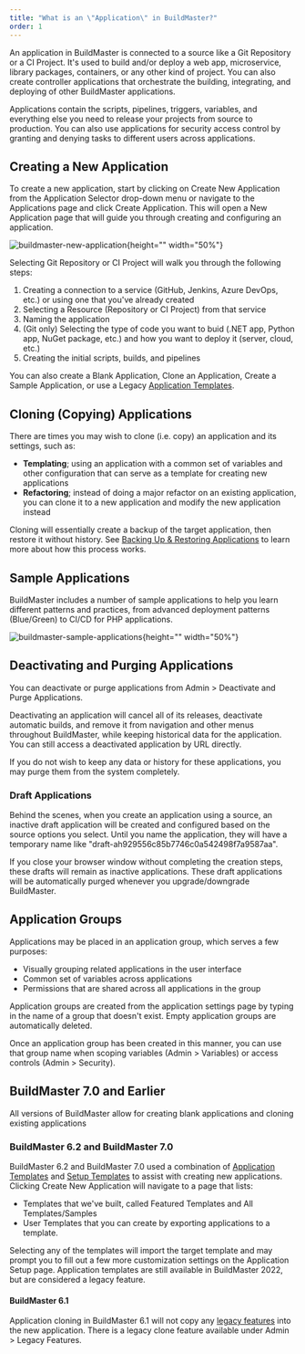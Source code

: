 ```yaml
---
title: "What is an \"Application\" in BuildMaster?"
order: 1
---
```


An application in BuildMaster is connected to a source like a Git Repository or a CI Project. It's used to build and/or deploy a web app, microservice, library packages, containers, or any other kind of project. You can also create controller applications that orchestrate the building, integrating, and deploying of other BuildMaster applications.

Applications contain the scripts, pipelines, triggers, variables, and everything else you need to release your projects from source to production. You can also use applications for security access control by granting and denying tasks to different users across applications.

## Creating a New Application
To create a new application, start by clicking on Create New Application from the Application Selector drop-down menu or navigate to the Applications page and click Create Application. This will open a New Application page that will guide you through creating and configuring an application.

![buildmaster-new-application](/resources/docs/buildmaster-new-application.png){height="" width="50%"}

Selecting Git Repository or CI Project will walk you through the following steps:
1. Creating a connection to a service (GitHub, Jenkins, Azure DevOps, etc.) or using one that you've already created
2. Selecting a Resource (Repository or CI Project) from that service
3. Naming the application
4. (Git only) Selecting the type of code you want to buid (.NET app, Python app, NuGet package, etc.) and how you want to deploy it (server, cloud, etc.)
5. Creating the initial scripts, builds, and pipelines

You can also create a Blank Application, Clone an Application, Create a Sample Application, or use a Legacy [Application Templates](/docs/buildmaster/installation-maintenance/buildmaster-legacy/buildmaster-legacy-application-templates).

## Cloning (Copying) Applications
There are times you may wish to clone (i.e. copy) an application and its settings, such as:
* **Templating**; using an application with a common set of variables and other configuration that can serve as a template for creating new applications
* **Refactoring**; instead of doing a major refactor on an existing application, you can clone it to a new application and modify the new application instead

Cloning will essentially create a backup of the target application, then restore it without history. See [Backing Up & Restoring Applications](/docs/buildmaster/modeling-your-applications/buildmaster-applications-concepts/buildmaster-applications-concepts-backup-restore) to learn more about how this process works. 

## Sample Applications
BuildMaster includes a number of sample applications to help you learn different patterns and practices, from advanced deployment patterns (Blue/Green) to CI/CD for PHP applications.

![buildmaster-sample-applications](/resources/docs/buildmaster-sample-applications.png){height="" width="50%"}

## Deactivating and Purging Applications
You can deactivate or purge applications from Admin > Deactivate and Purge Applications.

Deactivating an application will cancel all of its releases, deactivate automatic builds, and remove it from navigation and other menus throughout BuildMaster, while keeping historical data for the application. You can still access a deactivated application by URL directly.

If you do not wish to keep any data or history for these applications, you may purge them from the system completely.

### Draft Applications
Behind the scenes, when you create an application using a source, an inactive draft application will be created and configured based on the source options you select. Until you name the application, they will have a temporary name like "draft-ah929556c85b7746c0a542498f7a9587aa". 

If you close your browser window without completing the creation steps, these drafts will remain as inactive applications. These draft applications will be automatically purged whenever you upgrade/downgrade BuildMaster.


## Application Groups
Applications may be placed in an application group, which serves a few purposes:
* Visually grouping related applications in the user interface
* Common set of variables across applications
* Permissions that are shared across all applications in the group

Application groups are created from the application settings page by typing in the name of a group that doesn't exist. Empty application groups are automatically deleted.

Once an application group has been created in this manner, you can use that group name when scoping variables (Admin > Variables) or access controls (Admin > Security).

## BuildMaster 7.0 and Earlier

All versions of BuildMaster allow for creating blank applications and cloning existing applications

### BuildMaster 6.2 and BuildMaster 7.0

BuildMaster 6.2 and BuildMaster 7.0 used a combination of [Application Templates](/docs/buildmaster/installation-maintenance/buildmaster-legacy/buildmaster-legacy-application-templates) and [Setup Templates](/docs/buildmaster/installation-maintenance/buildmaster-legacy/buildmaster-applications-concepts-setup-templates) to assist with creating new applications. Clicking Create New Application will navigate to a page that lists:
* Templates that we've built, called Featured Templates and All Templates/Samples
* User Templates that you can create by exporting applications to a template. 

Selecting any of the templates will import the target template and may prompt you to fill out a few more customization settings on the Application Setup page. Application templates are still available in BuildMaster 2022, but are considered a legacy feature.


#### BuildMaster 6.1
Application cloning in BuildMaster 6.1 will not copy any [legacy features](/docs/buildmaster/installation-maintenance/buildmaster-legacy/buildmaster-legacy-features) into the new application. There is a legacy clone feature available under Admin > Legacy Features.

